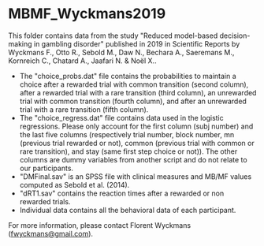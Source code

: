 # MBMF_Wyckmans2019
This folder contains data from the study "Reduced model-based decision-making in gambling disorder" published in 2019 in Scientific Reports by Wyckmans F., Otto R., Sebold M., Daw N., Bechara A., Saeremans M., Kornreich C., Chatard A., Jaafari N. & Noël X..  

- The "choice_probs.dat" file contains the probabilities to maintain a choice after a rewarded trial with common transition (second column), after a rewarded trial with a rare transition (third column), an unrewarded trial with common transition (fourth column), and after an unrewarded trial with a rare transition (fifth column).  
- The "choice_regress.dat" file contains data used in the logistic regressions. Please only account for the first column (subj number) and the last five columns (respectively trial number, block number, mn (previous trial rewarded or not), common (previous trial with common or rare transition), and stay (same first step choice or not)). The other columns are dummy variables from another script and do not relate to our participants.  
- "DMFinal.sav" is an SPSS file with clinical measures and MB/MF values computed as Sebold et al. (2014).  
- "dRT1.sav" contains the reaction times after a rewarded or non rewarded trials.  
- Individual data contains all the behavioral data of each participant.  

For more information, please contact Florent Wyckmans (fwyckmans@gmail.com).
